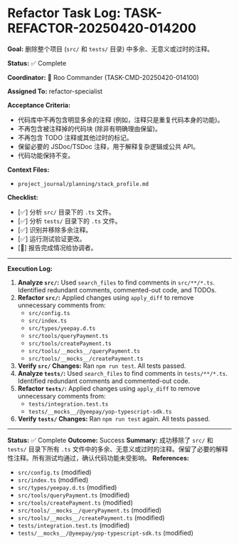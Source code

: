 # Refactor Task Log: TASK-REFACTOR-20250420-014200

**Goal:** 删除整个项目 (`src/` 和 `tests/` 目录) 中多余、无意义或过时的注释。

**Status:** ✅ Complete

**Coordinator:** 👑 Roo Commander (TASK-CMD-20250420-014100)

**Assigned To:** refactor-specialist

**Acceptance Criteria:**
- 代码库中不再包含明显多余的注释 (例如，注释只是重复代码本身的功能)。
- 不再包含被注释掉的代码块 (除非有明确理由保留)。
- 不再包含 TODO 注释或其他过时的标记。
- 保留必要的 JSDoc/TSDoc 注释，用于解释复杂逻辑或公共 API。
- 代码功能保持不变。

**Context Files:**
- `project_journal/planning/stack_profile.md`

**Checklist:**
- [✅] 分析 `src/` 目录下的 `.ts` 文件。
- [✅] 分析 `tests/` 目录下的 `.ts` 文件。
- [✅] 识别并移除多余注释。
- [✅] 运行测试验证更改。
- [📣] 报告完成情况给协调者。

---
**Execution Log:**

1.  **Analyze `src/`:** Used `search_files` to find comments in `src/**/*.ts`. Identified redundant comments, commented-out code, and TODOs.
2.  **Refactor `src/`:** Applied changes using `apply_diff` to remove unnecessary comments from:
    *   `src/config.ts`
    *   `src/index.ts`
    *   `src/types/yeepay.d.ts`
    *   `src/tools/queryPayment.ts`
    *   `src/tools/createPayment.ts`
    *   `src/tools/__mocks__/queryPayment.ts`
    *   `src/tools/__mocks__/createPayment.ts`
3.  **Verify `src/` Changes:** Ran `npm run test`. All tests passed.
4.  **Analyze `tests/`:** Used `search_files` to find comments in `tests/**/*.ts`. Identified redundant comments and commented-out code.
5.  **Refactor `tests/`:** Applied changes using `apply_diff` to remove unnecessary comments from:
    *   `tests/integration.test.ts`
    *   `tests/__mocks__/@yeepay/yop-typescript-sdk.ts`
6.  **Verify `tests/` Changes:** Ran `npm run test` again. All tests passed.

---
**Status:** ✅ Complete
**Outcome:** Success
**Summary:** 成功移除了 `src/` 和 `tests/` 目录下所有 `.ts` 文件中的多余、无意义或过时的注释。保留了必要的解释性注释。所有测试均通过，确认代码功能未受影响。
**References:**
- `src/config.ts` (modified)
- `src/index.ts` (modified)
- `src/types/yeepay.d.ts` (modified)
- `src/tools/queryPayment.ts` (modified)
- `src/tools/createPayment.ts` (modified)
- `src/tools/__mocks__/queryPayment.ts` (modified)
- `src/tools/__mocks__/createPayment.ts` (modified)
- `tests/integration.test.ts` (modified)
- `tests/__mocks__/@yeepay/yop-typescript-sdk.ts` (modified)
